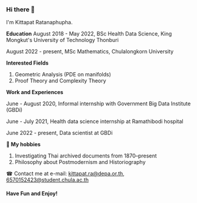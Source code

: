 ### Hi there 👋
I'm Kittapat Ratanaphupha.

**Education**
August 2018 - May 2022, BSc Health Data Science, King Mongkut's University of Technology Thonburi

August 2022 - present, MSc Mathematics, Chulalongkorn University

**Interested Fields**
1. Geometric Analysis (PDE on manifolds)
2. Proof Theory and Complexity Theory

**Work and Experiences**

June - August 2020, Informal internship with Government Big Data Institute (GBDi)

June - July 2021, Health data science internship at Ramathibodi hospital 

June 2022 - present, Data scientist at GBDi

**🍁 My hobbies**

1. Investigating Thai archived documents from 1870–present
2. Philosophy about Postmodernism and Historiography

☎ Contact me at e-mail: kittapat.ra@depa.or.th, 6570152423@student.chula.ac.th

#### Have Fun and Enjoy!
